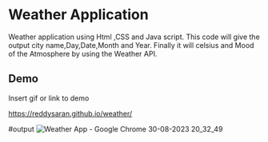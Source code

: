 
# Weather Application 

Weather application using Html ,CSS and Java script.
This code will give the output city name,Day,Date,Month and Year.
Finally it will celsius and Mood of the Atmosphere by using the Weather API.

## Demo

Insert gif or link to demo

https://reddysaran.github.io/weather/



#output
![Weather App - Google Chrome 30-08-2023 20_32_49](https://github.com/ReddySaran/weather/assets/116064723/ebbe3122-47f0-4737-8cf3-8e6359494bf7)
